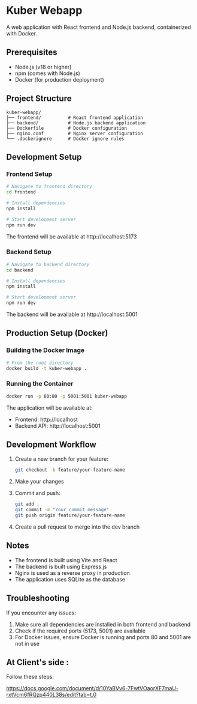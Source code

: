 # Kuber Webapp

A web application with React frontend and Node.js backend, containerized with Docker.

## Prerequisites

- Node.js (v18 or higher)
- npm (comes with Node.js)
- Docker (for production deployment)

## Project Structure

```
kuber-webapp/
├── frontend/          # React frontend application
├── backend/           # Node.js backend application
├── Dockerfile         # Docker configuration
├── nginx.conf         # Nginx server configuration
└── .dockerignore      # Docker ignore rules
```

## Development Setup

### Frontend Setup

```bash
# Navigate to frontend directory
cd frontend

# Install dependencies
npm install

# Start development server
npm run dev
```

The frontend will be available at http://localhost:5173

### Backend Setup

```bash
# Navigate to backend directory
cd backend

# Install dependencies
npm install

# Start development server
npm run dev
```

The backend will be available at http://localhost:5001

## Production Setup (Docker)

### Building the Docker Image

```bash
# From the root directory
docker build -t kuber-webapp .
```

### Running the Container

```bash
docker run -p 80:80 -p 5001:5001 kuber-webapp
```


The application will be available at:
- Frontend: http://localhost
- Backend API: http://localhost:5001

## Development Workflow

1. Create a new branch for your feature:
   ```bash
   git checkout -b feature/your-feature-name
   ```

2. Make your changes

3. Commit and push:
   ```bash
   git add .
   git commit -m "Your commit message"
   git push origin feature/your-feature-name
   ```

4. Create a pull request to merge into the dev branch

## Notes

- The frontend is built using Vite and React
- The backend is built using Express.js
- Nginx is used as a reverse proxy in production
- The application uses SQLite as the database

## Troubleshooting

If you encounter any issues:

1. Make sure all dependencies are installed in both frontend and backend
2. Check if the required ports (5173, 5001) are available
3. For Docker issues, ensure Docker is running and ports 80 and 5001 are not in use



## At Client's side : 

Follow these steps:

https://docs.google.com/document/d/10YaBVv6-7FwtVOaorXF7maU-rxtVcm6fRQzp440L38s/edit?tab=t.0